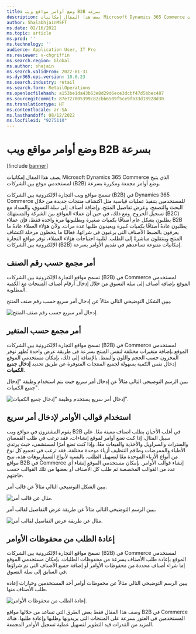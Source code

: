 ```yaml
---
title: وضع أوامر مواقع ويب B2B بسرعة
description: يصف هذا المقال إمكانيات Microsoft Dynamics 365 Commerce الذي يتيح لمستخدمي موقع بين الشركات (B2B) وضع أوامر مجمعة ومكررة بسرعة.
author: ShalabhjainMSFT
ms.date: 02/16/2022
ms.topic: article
ms.prod: ''
ms.technology: ''
audience: Application User, IT Pro
ms.reviewer: v-chgriffin
ms.search.region: Global
ms.author: shajain
ms.search.validFrom: 2022-01-31
ms.dyn365.ops.version: 10.0.23
ms.search.industry: retail
ms.search.form: RetailOperations
ms.openlocfilehash: a153be1da43b63e8d29d6ece3dcbf47d5bbec487
ms.sourcegitcommit: 87e727005399c82cbb6509f5ce9fb33d18928d30
ms.translationtype: HT
ms.contentlocale: ar-SA
ms.lasthandoff: 08/12/2022
ms.locfileid: "9275110"
---
```

# <a name="place-b2b-website-orders-quickly"></a>وضع أوامر مواقع ويب B2B بسرعة

[!include [banner](../../includes/banner.md)]

يصف هذا المقال إمكانيات Microsoft Dynamics 365 Commerce الذي يتيح لمستخدمي موقع بين الشركات (B2B) وضع أوامر مجمعة ومكررة بسرعة.

تسمح مواقع ويب التجارة الإلكترونية بين الشركات (B2B) في Dynamics 365 Commerce للمستخدمين بتنفيذ عمليات قياسية مثل اكتشاف منتجات جديدة من خلال البحث والتصفح، وعرض تفاصيل المنتج، وإضافة أصناف إلى سلة التسوق، والسداد مع تسجيل الخروج. ومع ذلك، في حين أن عملاء المواقع بين الشركة والمستهلك (B2C) يطلبون بشكل عام أصنافًا بكميات صغيرة ويطلبونها مرة واحدة فقط، فإن عملاء B2B يطلبون عادةً أصنافًا بكميات كبيرة ويعيدون طلبها عدة مرات. ولأن هؤلاء العملاء عادةً ما يعرفون بالضبط الأصناف التي يرغبون في شرائها، فغالبًا ما يتخطون مرحلة اكتشاف المنتج وينتقلون مباشرةً إلى الطلب. لتلبية احتياجات هؤلاء العملاء، توفر مواقع التجارة الإلكترونية بين الشركات (B2B) إمكانيات متنوعة تساعدهم في تقديم الأوامر بسرعة.

## <a name="bulk-order-by-item-number"></a>أمر مجمع حسب رقم الصنف

تسمح مواقع التجارة الإلكترونية بين الشركات (B2B) في Commerce لمستخدمي الموقع بإضافة أصناف إلى سلة التسوق من خلال إدخال أرقام أصناف المنتجات مع الكمية المطلوبة.

يبين الشكل التوضيحي التالي مثالاً عن إدخال أمر سريع حسب رقم صنف المنتج.

![إدخال أمر سريع حسب رقم صنف المنتج.](../media/QuickAddByItem.png)

## <a name="bulk-order-by-variant"></a>أمر مجمع حسب المتغير

تسمح مواقع التجارة الإلكترونية بين الشركات (B2B) في Commerce لمستخدمي الموقع بإضافة متغيرات مختلفة لنفس المنتج بسرعة في طريقة عرض واحدة تُظهر توفر المخزون حسب الحجم واللون والنمط. بالإضافة إلى ذلك، بإمكان مستخدمي الموقع إدخال نفس الكمية بسهولة لجميع المنتجات المتوفرة عن طريق تحديد **إدخال جميع الكميات**.

يبين الرسم التوضيحي التالي مثالاً عن إدخال أمر سريع حيث يتم استخدام وظيفة "إدخال جميع الكميات".

![إدخال أمر سريع يستخدم وظيفة "إدخال جميع الكميات".](../media/MatrixView.png)

## <a name="use-order-templates-for-quick-order-entry"></a>استخدام قوالب الأوامر لإدخال أمر سريع

يقوم المشترون في مواقع ويب B2B في أغلب الأحيان بطلب اصناف معينة معًا. على سبيل المثال، إذا كنت تضع أوامر لموقع إنشاءات، فقد ترغب في طلب القمصان والسترات والسراويل والأحذية والقبعات معًا. وإذا كنت تضع أمرًا لمستشفى، حيث يرتدي الأطباء والممرضات وطاقم التنظيف أزياء موحدة مختلفة، فقد ترغب في تجميع كل نوع من أنواع الأزياء الموحدة معًا لتسهيل الطلب. بالنسبة لأنواع السيناريوهات هذه، تتيح مواقع B2B في Commerce إنشاء قوالب الأوامر. بإمكان مستخدمي الموقع إنشاء أي عدد من القوالب المخصصة ثم طلب كل الأصناف أو بعضها من تلك القوالب حسب حاجتهم.

يبين الشكل التوضيحي التالي مثالاً عن قالب أمر.

![مثال عن قالب أمر.](../media/OrderTemplateHeader.png)

يبين الرسم التوضيحي التالي مثالاً عن طريقة عرض التفاصيل لقالب أمر.

![مثال عن طريقة عرض التفاصيل لقالب أمر.](../media/OrderTemplateLines.png)

## <a name="reorder-from-order-history"></a>إعادة الطلب من محفوظات الأوامر

تسمح مواقع التجارة الإلكترونية بين الشركات (B2B) في Commerce لمستخدمي الموقع بإعادة طلب الأصناف بسرعة من محفوظات الطلبات. بإمكان مستخدمي الموقع إما شراء أصناف محددة من محفوظات الأوامر أو إضافة جميع الأصناف التي تم شراؤها في السابق إلى سلة التسوق.

يبين الرسم التوضيحي التالي مثالاً عن محفوظات أوامر أحد المستخدمين وخيارات إعادة طلب الأصناف منها.

![إعادة الطلب من محفوظات الأوامر.](../media/Reorder.png)

وصف هذا المقال فقط بعض الطرق التي تساعد من خلالها مواقع B2B في Commerce المستخدمين في العثور بسرعة على المنتجات التي يريدونها وطلبها وإعادة طلبها. هناك المزيد من القدرات قيد التطوير لتسهيل عملية تسجيل الأوامر المجمعة.
